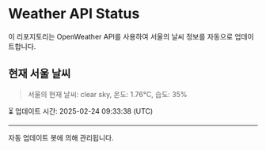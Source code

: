 
# Weather API Status

이 리포지토리는 OpenWeather API를 사용하여 서울의 날씨 정보를 자동으로 업데이트합니다.

## 현재 서울 날씨
> 서울의 현재 날씨: clear sky, 온도: 1.76°C, 습도: 35%

⏳ 업데이트 시간: 2025-02-24 09:33:38 (UTC)

---
자동 업데이트 봇에 의해 관리됩니다.
